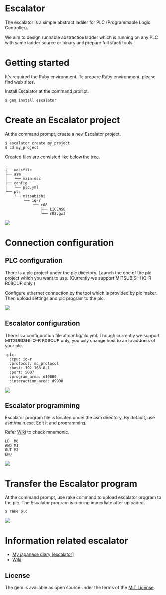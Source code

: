 # Escalator

The escalator is a simple abstract ladder for PLC (Programmable Logic Controller).

We aim to design runnable abstraction ladder which is running on any PLC with same ladder source or binary and prepare full stack tools.

# Getting started

It's required the Ruby environment.
To prepare Ruby environment, please find web sites.

Install Escalator at the command prompt.

```
$ gem install escalator
```

# Create an Escalator project

At the command prompt, create a new Escalator project.

```
$ escalator create my_project
$ cd my_project
```

Created files are consisted like below the tree.

```
.
├── Rakefile
├── asm
│   └── main.esc
├── config
│   └── plc.yml
└── plc
    └── mitsubishi
        └── iq-r
            └── r08
                ├── LICENSE
                └── r08.gx3
```

[![](http://img.youtube.com/vi/aFEtOIgKLvQ/0.jpg)](https://www.youtube.com/embed/aFEtOIgKLvQ)

# Connection configuration

## PLC configuration

There is a plc project under the plc directory.
Launch the one of the plc project which you want to use.
(Currently we support MITSUBISHI iQ-R R08CUP only.)

Configure ethernet connection by the tool which is provided by plc maker.
Then upload settings and plc program to the plc.

[![](http://img.youtube.com/vi/fGdyIo9AmuE/0.jpg)](https://www.youtube.com/embed/fGdyIo9AmuE)


## Escalator configuration

There is a configuration file at config/plc.yml.
Though currently we support MITSUBISHI iQ-R R08CUP only, you only change host to an ip address of your plc.

```
:plc:
  :cpu: iq-r
  :protocol: mc_protocol
  :host: 192.168.0.1
  :port: 5007
  :program_area: d10000
  :interaction_area: d9998
```

[![](http://img.youtube.com/vi/m0JaOBFIHqw/0.jpg)](https://www.youtube.com/embed/m0JaOBFIHqw)


## Escalator programming

Escalator program file is located under the asm directory.
By default, use asm/main.esc.
Edit it and programming.

Refer [Wiki](https://github.com/ito-soft-design/escalator/wiki/mnemonic) to check mnemonic.

```
LD  M0
AND M1
OUT M2
END
```

[![](http://img.youtube.com/vi/OjaSqrkWv8Q/0.jpg)](https://www.youtube.com/embed/OjaSqrkWv8Q)


# Transfer the Escalator program

At the command prompt, use rake command to upload escalator program to the plc.
The Escalator program is running immediate after uploaded.

```
$ rake plc
```

[![](http://img.youtube.com/vi/qGbicGLB7Gs/0.jpg)](https://www.youtube.com/embed/qGbicGLB7Gs)


# Information related escalator

- [My japanese diary [escalator]](http://diary.itosoft.com/?category=escalator)
- [Wiki](https://github.com/ito-soft-design/escalator/wiki/)


## License

The gem is available as open source under the terms of the [MIT License](http://opensource.org/licenses/MIT).
